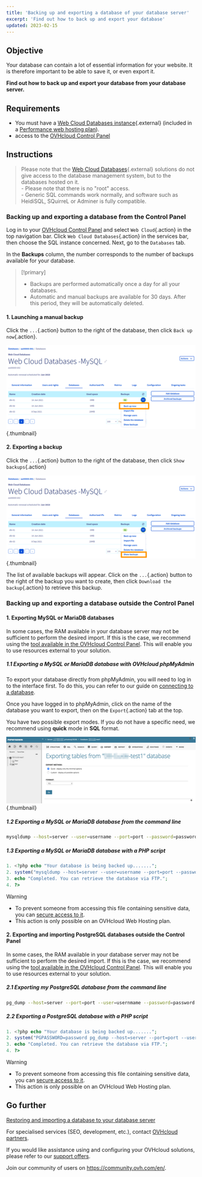 ```yaml
---
title: 'Backing up and exporting a database of your database server'
excerpt: 'Find out how to back up and export your database'
updated: 2023-02-15
---
```


## Objective

Your database can contain a lot of essential information for your website. It is therefore important to be able to save it, or even export it.

**Find out how to back up and export your database from your database server.**

## Requirements

- You must have a [Web Cloud Databases instance](https://www.ovh.ie/cloud-databases/){.external} (included in a [Performance web hosting plan](https://www.ovhcloud.com/en-ie/web-hosting/)).
- access to the [OVHcloud Control Panel](https://www.ovh.com/auth/?action=gotomanager&from=https://www.ovh.ie/&ovhSubsidiary=ie)

## Instructions

> Please note that the [Web Cloud Databases](https://www.ovh.ie/cloud-databases/){.external} solutions do not give access to the database management system, but to the databases hosted on it.
> <br> - Please note that there is no "root" access.
> <br> - Generic SQL commands work normally, and software such as HeidiSQL, SQuirreL or Adminer is fully compatible.

### Backing up and exporting a database from the Control Panel

Log in to your [OVHcloud Control Panel](https://www.ovh.com/auth/?action=gotomanager&from=https://www.ovh.ie/&ovhSubsidiary=ie) and select `Web Cloud`{.action} in the top navigation bar. Click `Web Cloud Databases`{.action} in the services bar, then choose the SQL instance concerned. Next, go to the `Databases` tab.

In the **Backups** column, the number corresponds to the number of backups available for your database.

> [!primary]
>
> - Backups are performed automatically once a day
> for all your databases.
> - Automatic and manual backups are available for 30 days.
> After this period, they will be automatically deleted.

#### 1\. Launching a manual backup 

Click the `...`{.action} button to the right of the database, then click `Back up now`{.action}.

![Web Cloud Databases](images/web-cloud-databases-save01.png){.thumbnail}

#### 2\. Exporting a backup

Click the `...`{.action} button to the right of the database, then click `Show backups`{.action}

![Web Cloud Databases](images/web-cloud-databases-dl01.png){.thumbnail}

The list of available backups will appear. Click on the `...`{.action} button to the right of the backup you want to create, then click `Download the backup`{.action} to retrieve this backup.

### Backing up and exporting a database outside the Control Panel

#### 1\. Exporting MySQL or MariaDB databases

In some cases, the RAM available in your database server may not be sufficient to perform the desired import. If this is the case, we recommend using the [tool available in the OVHcloud Control Panel](./#backing-up-and-exporting-a-database-from-the-control-panel). This will enable you to use resources external to your solution.

##### 1\.1 Exporting a MySQL or MariaDB database with OVHcloud phpMyAdmin 

To export your database directly from phpMyAdmin, you will need to log in to the interface first. To do this, you can refer to our guide on [connecting to a database](/pages/web_cloud/web_cloud_databases/connecting-to-database-on-database-server).

Once you have logged in to phpMyAdmin, click on the name of the database you want to export, then on the `Export`{.action} tab at the top.

You have two possible export modes. If you do not have a specific need, we recommend using **quick** mode in **SQL** format.

![Web Cloud Databases](images/web-cloud-databases-export01.png){.thumbnail}

##### 1\.2 Exporting a MySQL or MariaDB database from the command line

```bash
mysqldump --host=server --user=username --port=port --password=password database_name > database_name.sql
```

##### 1\.3 Exporting a MySQL or MariaDB database with a PHP script

```php
1. <?php echo "Your database is being backed up.......";
2. system("mysqldump --host=server --user=username --port=port --password=password database_name > database_name.sql");
3. echo "Completed. You can retrieve the database via FTP.";
4. ?>
```

> [!warning]
>
> - To prevent someone from accessing this file containing sensitive data, you can [secure access to it](/pages/web_cloud/web_hosting/htaccess_protect_directory_by_password).
> - This action is only possible on an OVHcloud Web Hosting plan.
>

#### 2\. Exporting and importing PostgreSQL databases outside the Control Panel

In some cases, the RAM available in your database server may not be sufficient to perform the desired import. If this is the case, we recommend using the [tool available in the OVHcloud Control Panel](./#backing-up-and-exporting-a-database-from-the-control-panel). This will enable you to use resources external to your solution.
 
##### 2\.1 Exporting my PostgreSQL database from the command line

```bash
pg_dump --host=server --port=port --user=usernmame --password=password database_name > database_name.sql
```

##### 2\.2 Exporting a PostgreSQL database with a PHP script

```php
1. <?php echo "Your database is being backed up.......";
2. system("PGPASSWORD=password pg_dump --host=server --port=port --user=username --password=password database_name > database_name.sql");
3. echo "Completed. You can retrieve the database via FTP.";
4. ?>
```

> [!warning]
>
> - To prevent someone from accessing this file containing sensitive data, you can [secure access to it](/pages/web_cloud/web_hosting/htaccess_protect_directory_by_password).
> - This action is only possible on an OVHcloud Web Hosting plan.
>

## Go further

[Restoring and importing a database to your database server](/pages/web_cloud/web_cloud_databases/restore-import-on-database-server)

For specialised services (SEO, development, etc.), contact [OVHcloud partners](https://partner.ovhcloud.com/en-gb/).

If you would like assistance using and configuring your OVHcloud solutions, please refer to our [support offers](https://www.ovhcloud.com/en-ie/support-levels/).

Join our community of users on <https://community.ovh.com/en/>. 
